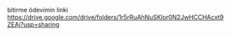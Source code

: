 bitirme ödevimin linki
https://drive.google.com/drive/folders/1r5rRuAhNuSKIor0N2JwHCCHAcxt9ZEAj?usp=sharing
